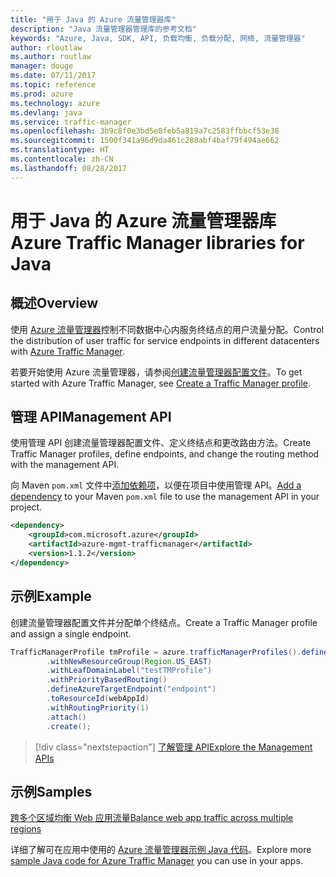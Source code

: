 ```yaml
---
title: "用于 Java 的 Azure 流量管理器库"
description: "Java 流量管理器管理库的参考文档"
keywords: "Azure, Java, SDK, API, 负载均衡, 负载分配, 网络, 流量管理器"
author: rloutlaw
ms.author: routlaw
manager: douge
ms.date: 07/11/2017
ms.topic: reference
ms.prod: azure
ms.technology: azure
ms.devlang: java
ms.service: traffic-manager
ms.openlocfilehash: 3b9c8f0e3bd5e8feb5a819a7c2583ffbbcf53e38
ms.sourcegitcommit: 1500f341a96d9da461c288abf4baf79f494ae662
ms.translationtype: HT
ms.contentlocale: zh-CN
ms.lasthandoff: 08/28/2017
---
```

# <a name="azure-traffic-manager-libraries-for-java"></a><span data-ttu-id="7eac0-104">用于 Java 的 Azure 流量管理器库</span><span class="sxs-lookup"><span data-stu-id="7eac0-104">Azure Traffic Manager libraries for Java</span></span>

## <a name="overview"></a><span data-ttu-id="7eac0-105">概述</span><span class="sxs-lookup"><span data-stu-id="7eac0-105">Overview</span></span>

<span data-ttu-id="7eac0-106">使用 [Azure 流量管理器](/azure/traffic-manager/traffic-manager-overview)控制不同数据中心内服务终结点的用户流量分配。</span><span class="sxs-lookup"><span data-stu-id="7eac0-106">Control the distribution of user traffic for service endpoints in different datacenters with [Azure Traffic Manager](/azure/traffic-manager/traffic-manager-overview).</span></span>

<span data-ttu-id="7eac0-107">若要开始使用 Azure 流量管理器，请参阅[创建流量管理器配置文件](/azure/traffic-manager/traffic-manager-create-profile)。</span><span class="sxs-lookup"><span data-stu-id="7eac0-107">To get started with Azure Traffic Manager, see [Create a Traffic Manager profile](/azure/traffic-manager/traffic-manager-create-profile).</span></span>

## <a name="management-api"></a><span data-ttu-id="7eac0-108">管理 API</span><span class="sxs-lookup"><span data-stu-id="7eac0-108">Management API</span></span>

<span data-ttu-id="7eac0-109">使用管理 API 创建流量管理器配置文件、定义终结点和更改路由方法。</span><span class="sxs-lookup"><span data-stu-id="7eac0-109">Create Traffic Manager profiles, define endpoints, and change the routing method with the management API.</span></span> 

<span data-ttu-id="7eac0-110">向 Maven `pom.xml` 文件中[添加依赖项](https://maven.apache.org/guides/getting-started/index.html#How_do_I_use_external_dependencies)，以便在项目中使用管理 API。</span><span class="sxs-lookup"><span data-stu-id="7eac0-110">[Add a dependency](https://maven.apache.org/guides/getting-started/index.html#How_do_I_use_external_dependencies) to your Maven `pom.xml` file to use the management API in your project.</span></span>  

```XML
<dependency>
    <groupId>com.microsoft.azure</groupId>
    <artifactId>azure-mgmt-trafficmanager</artifactId>
    <version>1.1.2</version>
</dependency>
```   

## <a name="example"></a><span data-ttu-id="7eac0-111">示例</span><span class="sxs-lookup"><span data-stu-id="7eac0-111">Example</span></span>

<span data-ttu-id="7eac0-112">创建流量管理器配置文件并分配单个终结点。</span><span class="sxs-lookup"><span data-stu-id="7eac0-112">Create a Traffic Manager profile and assign a single endpoint.</span></span>

```java
TrafficManagerProfile tmProfile = azure.trafficManagerProfiles().define("testTMProfile")
        .withNewResourceGroup(Region.US_EAST)
        .withLeafDomainLabel("testTMProfile")
        .withPriorityBasedRouting()
        .defineAzureTargetEndpoint("endpoint")
        .toResourceId(webAppId)
        .withRoutingPriority(1)
        .attach()
        .create();
```

> [!div class="nextstepaction"]
> [<span data-ttu-id="7eac0-113">了解管理 API</span><span class="sxs-lookup"><span data-stu-id="7eac0-113">Explore the Management APIs</span></span>](/java/api/overview/azure/trafficmanager/managementapi)

## <a name="samples"></a><span data-ttu-id="7eac0-114">示例</span><span class="sxs-lookup"><span data-stu-id="7eac0-114">Samples</span></span>

[<span data-ttu-id="7eac0-115">跨多个区域均衡 Web 应用流量</span><span class="sxs-lookup"><span data-stu-id="7eac0-115">Balance web app traffic across multiple regions</span></span>](https://github.com/Azure-Samples/traffic-manager-java-manage-profiles)

<span data-ttu-id="7eac0-116">详细了解可在应用中使用的 [Azure 流量管理器示例 Java 代码](https://azure.microsoft.com/resources/samples/?platform=java&term=traffic)。</span><span class="sxs-lookup"><span data-stu-id="7eac0-116">Explore more [sample Java code for Azure Traffic Manager](https://azure.microsoft.com/resources/samples/?platform=java&term=traffic) you can use in your apps.</span></span>
